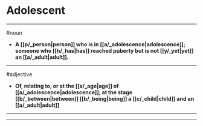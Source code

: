 # Adolescent
---
#noun
- **A [[p/_person|person]] who is in [[a/_adolescence|adolescence]]; someone who [[h/_has|has]] reached puberty but is not [[y/_yet|yet]] an [[a/_adult|adult]].**
---
#adjective
- **Of, relating to, or at the [[a/_age|age]] of [[a/_adolescence|adolescence]]; at the stage [[b/_between|between]] [[b/_being|being]] a [[c/_child|child]] and an [[a/_adult|adult]]**
---
---
